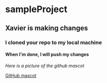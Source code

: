 # sampleProject
## Xavier is making changes
### I cloned your repo to my local machine
#### When I'm done, I will push my changes

_Here is a picture of the github mascot_

[GitHub mascot](https://external-content.duckduckgo.com/iu/?u=http%3A%2F%2Fblog.sklambert.com%2Fwp-content%2Fuploads%2F2012%2F11%2Fgithub_game_jam.png&f=1&nofb=1)
